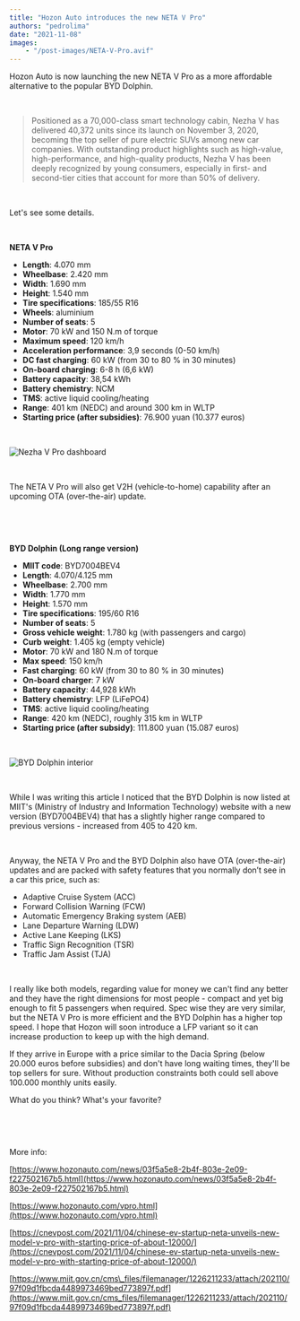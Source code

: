```yaml
---
title: "Hozon Auto introduces the new NETA V Pro"
authors: "pedrolima"
date: "2021-11-08"
images: 
    - "/post-images/NETA-V-Pro.avif"
---
```


Hozon Auto is now launching the new NETA V Pro as a more affordable alternative to the popular BYD Dolphin.

 

> Positioned as a 70,000-class smart technology cabin, Nezha V has delivered 40,372 units since its launch on November 3, 2020, becoming the top seller of pure electric SUVs among new car companies. With outstanding product highlights such as high-value, high-performance, and high-quality products, Nezha V has been deeply recognized by young consumers, especially in first- and second-tier cities that account for more than 50% of delivery.

 

Let's see some details.

 

**NETA V Pro**

- **Length**: 4.070 mm
- **Wheelbase**: 2.420 mm
- **Width**: 1.690 mm
- **Height**: 1.540 mm
- **Tire specifications**: 185/55 R16
- **Wheels**: aluminium
- **Number of seats**: 5
- **Motor**: 70 kW and 150 N.m of torque
- **Maximum speed**: 120 km/h
- **Acceleration performance**: 3,9 seconds (0-50 km/h)
- **DC fast charging**: 60 kW (from 30 to 80 % in 30 minutes)
- **On-board charging**: 6-8 h (6,6 kW)
- **Battery capacity**: 38,54 kWh
- **Battery chemistry**: NCM
- **TMS**: active liquid cooling/heating
- **Range**: 401 km (NEDC) and around 300 km in WLTP
- **Starting price (after subsidies)**: 76.900 yuan (10.377 euros)

 

![Nezha V Pro dashboard](post-images/Nezha-V-Pro-dashboard.avif)

 

The NETA V Pro will also get V2H (vehicle-to-home) capability after an upcoming OTA (over-the-air) update.

 

 

**BYD Dolphin (Long range version)**

- **MIIT code**: BYD7004BEV4
- **Length**: 4.070/4.125 mm
- **Wheelbase**: 2.700 mm
- **Width**: 1.770 mm
- **Height**: 1.570 mm
- **Tire specifications**: 195/60 R16
- **Number of seats**: 5
- **Gross vehicle weight**: 1.780 kg (with passengers and cargo)
- **Curb weight**: 1.405 kg (empty vehicle)
- **Motor**: 70 kW and 180 N.m of torque
- **Max speed**: 150 km/h
- **Fast charging**: 60 kW (from 30 to 80 % in 30 minutes)
- **On-board charger**: 7 kW
- **Battery capacity**: 44,928 kWh
- **Battery chemistry**: LFP (LiFePO4)
- **TMS**: active liquid cooling/heating
- **Range**: 420 km (NEDC), roughly 315 km in WLTP
- **Starting price (after subsidy)**: 111.800 yuan (15.087 euros)

 

![BYD Dolphin interior](post-images/BYD-Dolphin-interior.avif)

 

While I was writing this article I noticed that the BYD Dolphin is now listed at MIIT's (Ministry of Industry and Information Technology) website with a new version (BYD7004BEV4) that has a slightly higher range compared to previous versions - increased from 405 to 420 km.

 

Anyway, the NETA V Pro and the BYD Dolphin also have OTA (over-the-air) updates and are packed with safety features that you normally don’t see in a car this price, such as:

- Adaptive Cruise System (ACC)
- Forward Collision Warning (FCW)
- Automatic Emergency Braking system (AEB)
- Lane Departure Warning (LDW)
- Active Lane Keeping (LKS)
- Traffic Sign Recognition (TSR)
- Traffic Jam Assist (TJA)

 

I really like both models, regarding value for money we can't find any better and they have the right dimensions for most people - compact and yet big enough to fit 5 passengers when required. Spec wise they are very similar, but the NETA V Pro is more efficient and the BYD Dolphin has a higher top speed. I hope that Hozon will soon introduce a LFP variant so it can increase production to keep up with the high demand.

If they arrive in Europe with a price similar to the Dacia Spring (below 20.000 euros before subsidies) and don't have long waiting times, they'll be top sellers for sure. Without production constraints both could sell above 100.000 monthly units easily.

What do you think? What's your favorite?

 

 

More info:

[https://www.hozonauto.com/news/03f5a5e8-2b4f-803e-2e09-f227502167b5.html](https://www.hozonauto.com/news/03f5a5e8-2b4f-803e-2e09-f227502167b5.html)

[https://www.hozonauto.com/vpro.html](https://www.hozonauto.com/vpro.html)

[https://cnevpost.com/2021/11/04/chinese-ev-startup-neta-unveils-new-model-v-pro-with-starting-price-of-about-12000/](https://cnevpost.com/2021/11/04/chinese-ev-startup-neta-unveils-new-model-v-pro-with-starting-price-of-about-12000/)

[https://www.miit.gov.cn/cms\_files/filemanager/1226211233/attach/202110/97f09d1fbcda4489973469bed773897f.pdf](https://www.miit.gov.cn/cms_files/filemanager/1226211233/attach/202110/97f09d1fbcda4489973469bed773897f.pdf)
